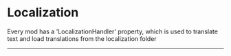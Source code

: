 # Localization

Every mod has a 'LocalizationHandler' property, which is used to translate text and load translations from the localization folder

---

